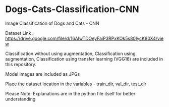 # Dogs-Cats-Classification-CNN
Image Classification of Dogs and Cats - CNN

Dataset Link : https://drive.google.com/file/d/16AlwTDOeyFaiP3RPxKOk5s80IycK80X4/view

Classification without using augmentation, 
Classification using augmentation, 
Classification using transfer learning (VGG16) are included in this repository.

Model images are included as JPGs

Place the dataset location in the variables - train_dir, val_dir, test_dir

Please Note: Explanations are in the python file itself for better understanding
